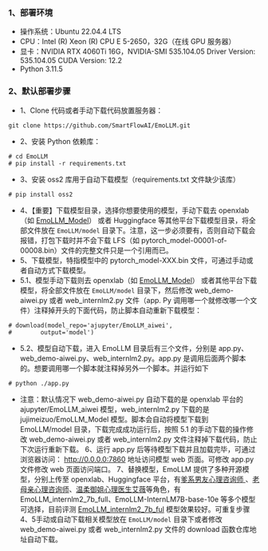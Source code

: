 ### 1、部署环境
- 操作系统：Ubuntu 22.04.4 LTS
- CPU：Intel (R) Xeon (R) CPU E 5-2650，32G（在线 GPU 服务器）
- 显卡：NVIDIA RTX 4060Ti 16G，NVIDIA-SMI 535.104.05             Driver Version: 535.104.05   CUDA Version: 12.2
- Python 3.11.5

### 2、默认部署步骤
- 1、Clone 代码或者手动下载代码放置服务器：
```
git clone https://github.com/SmartFlowAI/EmoLLM.git
```
- 2、安装 Python 依赖库：
```
# cd EmoLLM
# pip install -r requirements.txt
```
- 3、安装 oss2 库用于自动下载模型（requirements.txt 文件缺少该库） 
```
# pip install oss2
```
- 4、【重要】下载模型目录，选择你想要使用的模型，手动下载去 openxlab（如 [EmoLLM_Model](https://openxlab.org.cn/models/detail/jujimeizuo/EmoLLM_Model)） 或者 Huggingface 等其他平台下载模型目录，将全部文件放在 `EmoLLM/model` 目录下。注意，这一步必须要有，否则自动下载会报错，打包下载时并不会下载 LFS（如 pytorch_model-00001-of-00008.bin）文件的完整文件只是一个引用而已。
- 5、下载模型，特指模型中的 pytorch_model-XXX.bin 文件，可通过手动或者自动方式下载模型。 
- 5.1、模型手动下载则去 openxlab（如 [EmoLLM_Model](https://openxlab.org.cn/models/detail/jujimeizuo/EmoLLM_Model)） 或者其他平台下载模型，将全部文件放在 `EmoLLM/model` 目录下，然后修改 web_demo-aiwei.py 或者 web_internlm2.py 文件（app. Py 调用哪一个就修改哪一个文件）注释掉开头的下面代码，防止脚本自动重新下载模型： 
```
# download(model_repo='ajupyter/EmoLLM_aiwei',
#        output='model')
```
- 5.2、模型自动下载，进入 EmoLLM 目录后有三个文件，分别是 app.py、web_demo-aiwei.py、web_internlm2.py。app.py 是调用后面两个脚本的。想要调用哪一个脚本就注释掉另外一个脚本。并运行如下
```
# python ./app.py
```
- 注意：默认情况下 web_demo-aiwei.py 自动下载的是 openxlab 平台的 ajupyter/EmoLLM_aiwei 模型，web_internlm2.py 下载的是 jujimeizuo/EmoLLM_Model 模型。脚本会自动将模型下载到 EmoLLM/model 目录，下载完成成功运行后，按照 5.1 的手动下载的操作修改 web_demo-aiwei.py 或者 web_internlm2.py 文件注释掉下载代码，防止下次运行重新下载。
6、运行 app.py 后等待模型下载并且加载完毕，可通过浏览器访问： http://0.0.0.0:7860 地址访问模型 web 页面。可修改 app.py 文件修改 web 页面访问端口。
7、替换模型，EmoLLM 提供了多种开源模型，分别上传至 openxlab、Huggingface 平台，有[爹系男友心理咨询师 ](https://openxlab.org.cn/models/detail/chg0901/EmoLLM_Daddy-like_BF)、[老母亲心理咨询师](https://huggingface.co/brycewang2018/EmoLLM-mother/tree/main)、[温柔御姐心理医生艾薇](https://openxlab.org.cn/models/detail/ajupyter/EmoLLM_aiwei)等角色，有 EmoLLM_internlm2_7b_full、EmoLLM-InternLM7B-base-10e 等多个模型可选择，目前评测 [EmoLLM_internlm2_7b_ful](https://openxlab.org.cn/models/detail/ajupyter/EmoLLM_internlm2_7b_full) 模型效果较好。可重复步骤 4、5手动或自动下载相关模型放在 `EmoLLM/model` 目录下或者修改 web_demo-aiwei.py 或者 web_internlm2.py 文件的 download 函数仓库地址自动下载。